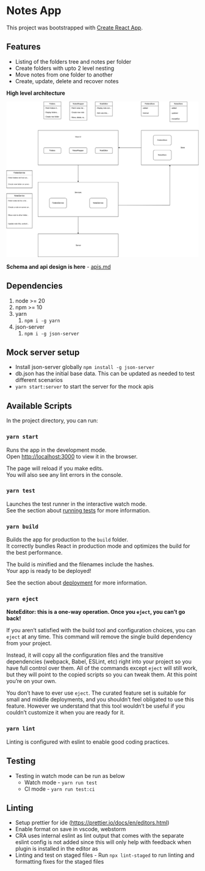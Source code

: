 # Notes App

This project was bootstrapped with [Create React App](https://github.com/facebook/create-react-app).

## Features
- Listing of the folders tree and notes per folder 
- Create folders with upto 2 level nesting
- Move notes from one folder to another
- Create, update, delete and recover notes

**High level architecture** 

![hld.drawio.svg](documentation/hld.drawio.svg)


**Schema and api design is here** - [apis.md](documentation/apis.md)


## Dependencies
1. node >= 20
2. npm >= 10
3. yarn
   1. `npm i -g yarn`
4. json-server
   1. `npm i -g json-server` 

## Mock server setup
- Install json-server globally
  `npm install -g json-server`
- db.json has the initial base data. This can be updated as needed to test different scenarios
- `yarn start:server` to start the server for the mock apis

## Available Scripts

In the project directory, you can run:

### `yarn start`

Runs the app in the development mode.\
Open [http://localhost:3000](http://localhost:3000) to view it in the browser.

The page will reload if you make edits.\
You will also see any lint errors in the console.

### `yarn test`

Launches the test runner in the interactive watch mode.\
See the section about [running tests](https://facebook.github.io/create-react-app/docs/running-tests) for more information.

### `yarn build`

Builds the app for production to the `build` folder.\
It correctly bundles React in production mode and optimizes the build for the best performance.

The build is minified and the filenames include the hashes.\
Your app is ready to be deployed!

See the section about [deployment](https://facebook.github.io/create-react-app/docs/deployment) for more information.

### `yarn eject`

**NoteEditor: this is a one-way operation. Once you `eject`, you can’t go back!**

If you aren’t satisfied with the build tool and configuration choices, you can `eject` at any time. This command will remove the single build dependency from your project.

Instead, it will copy all the configuration files and the transitive dependencies (webpack, Babel, ESLint, etc) right into your project so you have full control over them. All of the commands except `eject` will still work, but they will point to the copied scripts so you can tweak them. At this point you’re on your own.

You don’t have to ever use `eject`. The curated feature set is suitable for small and middle deployments, and you shouldn’t feel obligated to use this feature. However we understand that this tool wouldn’t be useful if you couldn’t customize it when you are ready for it.

### `yarn lint`
Linting is configured with eslint to enable good coding practices.

## Testing
- Testing in watch mode can be run as below
  - Watch mode - `yarn run test`
  - CI mode - `yarn run test:ci` 

## Linting

- Setup prettier for ide (https://prettier.io/docs/en/editors.html)
- Enable format on save in vscode, webstorm
- CRA uses internal eslint as lint output that comes with the separate eslint config is not added since this will only help with feedback when plugin is installed in the editor as
- Linting and test on staged files - Run `npx lint-staged` to run linting and formatting fixes for the staged files

